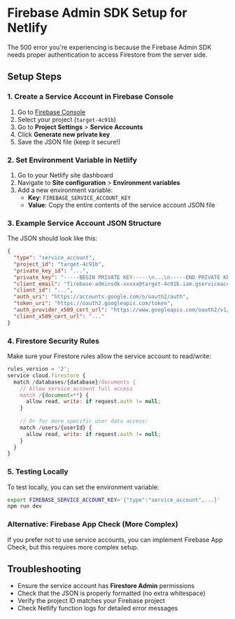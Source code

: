 # Firebase Admin SDK Setup for Netlify

The 500 error you're experiencing is because the Firebase Admin SDK needs proper authentication to access Firestore from the server side.

## Setup Steps

### 1. Create a Service Account in Firebase Console

1. Go to [Firebase Console](https://console.firebase.google.com)
2. Select your project (`target-4c91b`)
3. Go to **Project Settings** > **Service Accounts**
4. Click **Generate new private key**
5. Save the JSON file (keep it secure!)

### 2. Set Environment Variable in Netlify

1. Go to your Netlify site dashboard
2. Navigate to **Site configuration** > **Environment variables**
3. Add a new environment variable:
   - **Key**: `FIREBASE_SERVICE_ACCOUNT_KEY`
   - **Value**: Copy the entire contents of the service account JSON file

### 3. Example Service Account JSON Structure

The JSON should look like this:
```json
{
  "type": "service_account",
  "project_id": "target-4c91b",
  "private_key_id": "...",
  "private_key": "-----BEGIN PRIVATE KEY-----\n...\n-----END PRIVATE KEY-----\n",
  "client_email": "firebase-adminsdk-xxxxx@target-4c91b.iam.gserviceaccount.com",
  "client_id": "...",
  "auth_uri": "https://accounts.google.com/o/oauth2/auth",
  "token_uri": "https://oauth2.googleapis.com/token",
  "auth_provider_x509_cert_url": "https://www.googleapis.com/oauth2/v1/certs",
  "client_x509_cert_url": "..."
}
```

### 4. Firestore Security Rules

Make sure your Firestore rules allow the service account to read/write:

```javascript
rules_version = '2';
service cloud.firestore {
  match /databases/{database}/documents {
    // Allow service account full access
    match /{document=**} {
      allow read, write: if request.auth != null;
    }
    
    // Or for more specific user data access:
    match /users/{userId} {
      allow read, write: if request.auth != null;
    }
  }
}
```

### 5. Testing Locally

To test locally, you can set the environment variable:
```bash
export FIREBASE_SERVICE_ACCOUNT_KEY='{"type":"service_account",...}'
npm run dev
```

### Alternative: Firebase App Check (More Complex)

If you prefer not to use service accounts, you can implement Firebase App Check, but this requires more complex setup.

## Troubleshooting

- Ensure the service account has **Firestore Admin** permissions
- Check that the JSON is properly formatted (no extra whitespace)
- Verify the project ID matches your Firebase project
- Check Netlify function logs for detailed error messages
